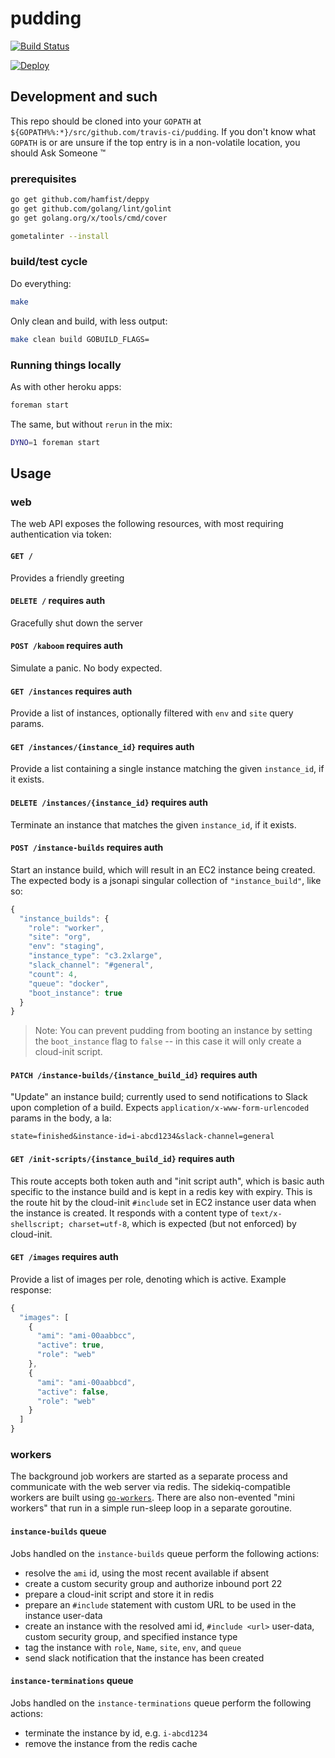 pudding
======================

[![Build Status](https://travis-ci.org/travis-ci/pudding.svg?branch=master)](https://travis-ci.org/travis-ci/pudding)

[![Deploy](https://www.herokucdn.com/deploy/button.png)](https://heroku.com/deploy)

## Development and such

This repo should be cloned into your `GOPATH` at
`${GOPATH%%:*}/src/github.com/travis-ci/pudding`.
If you don't know what `GOPATH` is or are unsure if the top entry
is in a non-volatile location, you should Ask Someone &trade;

### prerequisites

``` bash
go get github.com/hamfist/deppy
go get github.com/golang/lint/golint
go get golang.org/x/tools/cmd/cover

gometalinter --install
```

### build/test cycle

Do everything:
``` bash
make
```

Only clean and build, with less output:
```  bash
make clean build GOBUILD_FLAGS=
```

### Running things locally

As with other heroku apps:
``` bash
foreman start
```

The same, but without `rerun` in the mix:
``` bash
DYNO=1 foreman start
```

## Usage

### web

The web API exposes the following resources, with most requiring
authentication via token:

#### `GET /`

Provides a friendly greeting

#### `DELETE /` **requires auth**

Gracefully shut down the server

#### `POST /kaboom` **requires auth**

Simulate a panic.  No body expected.

#### `GET /instances` **requires auth**

Provide a list of instances, optionally filtered with `env`
and `site` query params.

#### `GET /instances/{instance_id}` **requires auth**

Provide a list containing a single instance matching the given
`instance_id`, if it exists.

#### `DELETE /instances/{instance_id}` **requires auth**

Terminate an instance that matches the given `instance_id`, if it
exists.

#### `POST /instance-builds` **requires auth**

Start an instance build, which will result in an EC2 instance being
created.  The expected body is a jsonapi singular collection of
`"instance_build"`, like so:

``` javascript
{
  "instance_builds": {
    "role": "worker",
    "site": "org",
    "env": "staging",
    "instance_type": "c3.2xlarge",
    "slack_channel": "#general",
    "count": 4,
    "queue": "docker",
    "boot_instance": true
  }
}

```

> Note: You can prevent pudding from booting an instance by setting
> the `boot_instance` flag to `false` -- in this case it will only
> create a cloud-init script.

#### `PATCH /instance-builds/{instance_build_id}` **requires auth**

"Update" an instance build; currently used to send notifications to
Slack upon completion of a build.  Expects
`application/x-www-form-urlencoded` params in the body, a la:

```
state=finished&instance-id=i-abcd1234&slack-channel=general
```

#### `GET /init-scripts/{instance_build_id}` **requires auth**

This route accepts both token auth and "init script auth", which is
basic auth specific to the instance build and is kept in a redis
key with expiry.  This is the route hit by the cloud-init
`#include` set in EC2 instance user data when the instance is
created.  It responds with a content type of `text/x-shellscript;
charset=utf-8`, which is expected (but not enforced) by cloud-init.

#### `GET /images` **requires auth**

Provide a list of images per role, denoting which is active. Example response:

``` javascript
{
  "images": [
    {
      "ami": "ami-00aabbcc",
      "active": true,
      "role": "web"
    },
    {
      "ami": "ami-00aabbcd",
      "active": false,
      "role": "web"
    }
  ]
}
```

### workers

The background job workers are started as a separate process and
communicate with the web server via redis.  The sidekiq-compatible
workers are built using
[`go-workers`](https://github.com/jrallison/go-workers).  There are
also non-evented "mini workers" that run in a simple run-sleep loop
in a separate goroutine.

#### `instance-builds` queue

Jobs handled on the `instance-builds` queue perform the following
actions:

* resolve the `ami` id, using the most recent available if absent
* create a custom security group and authorize inbound port 22
* prepare a cloud-init script and store it in redis
* prepare an `#include` statement with custom URL to be used in the
  instance user-data
* create an instance with the resolved ami id, `#include <url>`
  user-data, custom security group, and specified instance type
* tag the instance with `role`, `Name`, `site`, `env`, and `queue`
* send slack notification that the instance has been created

#### `instance-terminations` queue

Jobs handled on the `instance-terminations` queue perform the
following actions:

* terminate the instance by id, e.g. `i-abcd1234`
* remove the instance from the redis cache
